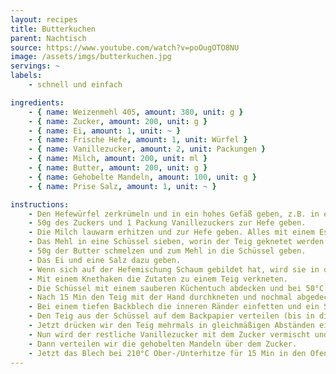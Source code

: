```yaml
---
layout: recipes
title: Butterkuchen
parent: Nachtisch
source: https://www.youtube.com/watch?v=poOugOTO8NU
image: /assets/imgs/butterkuchen.jpg
servings: ~
labels:
    - schnell und einfach

ingredients:
    - { name: Weizenmehl 405, amount: 380, unit: g }
    - { name: Zucker, amount: 200, unit: g }
    - { name: Ei, amount: 1, unit: ~ }
    - { name: Frische Hefe, amount: 1, unit: Würfel }
    - { name: Vanillezucker, amount: 2, unit: Packungen }
    - { name: Milch, amount: 200, unit: ml }
    - { name: Butter, amount: 200, unit: g }
    - { name: Gehobelte Mandeln, amount: 100, unit: g }
    - { name: Prise Salz, amount: 1, unit: ~ }

instructions:
    - Den Hefewürfel zerkrümeln und in ein hohes Gefäß geben, z.B. in einen Messbecher.
    - 50g des Zuckers und 1 Packung Vanillezuckers zur Hefe geben.
    - Die Milch lauwarm erhitzen und zur Hefe geben. Alles mit einem Esslöffel verrühren und für ca. 10 Min zur Seite stellen. Währenddessen fortfahren.
    - Das Mehl in eine Schüssel sieben, worin der Teig geknetet werden kann.
    - 50g der Butter schmelzen und zum Mehl in die Schüssel geben.
    - Das Ei und eine Salz dazu geben.
    - Wenn sich auf der Hefemischung Schaum gebildet hat, wird sie in die Schüssel gegeben. Sollte das noch nicht passiert sein, weitere 5 Min warten und dann in die Schüssel geben (auch ohne Schaum).
    - Mit einem Knethaken die Zutaten zu einem Teig verkneten.
    - Die Schüssel mit einem sauberen Küchentuch abdecken und bei 50°C für 15 Min in den Ofen stellen.
    - Nach 15 Min den Teig mit der Hand durchkneten und nochmal abgedeckt für 15 Min bei 50°Cvim Ofen gehen lassen.
    - Bei einem tiefen Backblech die inneren Ränder einfetten und ein Stück Backpapier reinlegen.
    - Den Teig aus der Schüssel auf dem Backpapier verteilen (bis in die Ecken). Anschließend nochmal 15 Min bei 50°C abgedeckt im Ofen gehen lassen. Danach den Ofen auf 210°C Ober-/Unterhitze vorheitzen (NICHT auf Umluft!).
    - Jetzt drücken wir den Teig mehrmals in gleichmäßigen Abständen ein um kleine Kulen zu formen, wo Flocken der restlichen Butter hineingelegt werden.
    - Nun wird der restliche Vanillezucker mit dem Zucker vermischt und gleichmäßig über dem  Teig verteilt.
    - Dann verteilen wir die gehobelten Mandeln über dem Zucker.
    - Jetzt das Blech bei 210°C Ober-/Unterhitze für 15 Min in den Ofen geben. Fertig!
---
```

